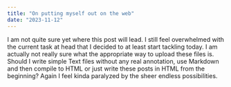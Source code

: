 ```yaml
---
title: "On putting myself out on the web"
date: "2023-11-12"
---
```


I am not quite sure yet where this post will lead. I still feel
overwhelmed with the current task at head that I decided to at least start
tackling today. I am actually not really sure what the appropriate way to
upload these files is. Should I write simple Text files without any real
annotation, use Markdown and then compile to HTML or just write these
posts in HTML from the beginning? Again I feel kinda paralyzed by the
sheer endless possibilities.
